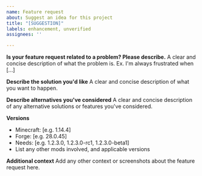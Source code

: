 ```yaml
---
name: Feature request
about: Suggest an idea for this project
title: "[SUGGESTION]"
labels: enhancement, unverified
assignees: ''

---
```


**Is your feature request related to a problem? Please describe.**
A clear and concise description of what the problem is. Ex. I'm always frustrated when [...]

**Describe the solution you'd like**
A clear and concise description of what you want to happen.

**Describe alternatives you've considered**
A clear and concise description of any alternative solutions or features you've considered.

**Versions**
 - Minecraft: [e.g. 1.14.4]
 - Forge: [e.g. 28.0.45]
 - Needs: [e.g. 1.2.3.0, 1.2.3.0-rc1, 1.2.3.0-beta1]
 - List any other mods involved, and applicable versions

**Additional context**
Add any other context or screenshots about the feature request here.
